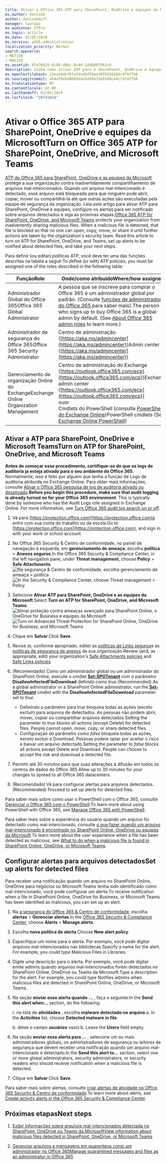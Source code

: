 ```yaml
---
title: Ativar o Office 365 ATP para SharePoint, OneDrive e equipes da Microsoft
ms.author: deniseb
author: denisebmsft
manager: laurawi
ms.audience: ITPro
ms.topic: article
ms.date: 02/05/2019
ms.service: o365-administration
localization_priority: Normal
search.appverid:
- MET150
- MOE150
ms.assetid: 07e76024-0c80-40dc-8c48-1dd0d0f863cb
description: Saiba como ativar ATP para o SharePoint, OneDrive e equipes, incluindo como configurar alertas para arquivos detectados.
ms.openlocfilehash: 23eaa4def0fafdcd0df0ae30f8358104c0f877b6
ms.sourcegitcommit: a64af0ebd0b03e4a5e60a33e9108c44c7d74f356
ms.translationtype: MT
ms.contentlocale: pt-BR
ms.lasthandoff: 02/05/2019
ms.locfileid: "29741024"
---
```

# <a name="turn-on-office-365-atp-for-sharepoint-onedrive-and-microsoft-teams"></a><span data-ttu-id="565f8-103">Ativar o Office 365 ATP para SharePoint, OneDrive e equipes da Microsoft</span><span class="sxs-lookup"><span data-stu-id="565f8-103">Turn on Office 365 ATP for SharePoint, OneDrive, and Microsoft Teams</span></span>

<span data-ttu-id="565f8-p101">[ATP do Office 365 para SharePoint, OneDrive e as equipes da Microsoft](atp-for-spo-odb-and-teams.md) protege a sua organização contra inadvertidamente compartilhamento de arquivos mal-intencionados. Quando um arquivo mal-intencionado é detectado, esse arquivo está bloqueado para que ninguém pode abrir, copiar, mover ou compartilhá-la até que outras ações são executadas pela equipe de segurança da organização. Leia este artigo para ativar ATP para SharePoint, OneDrive e equipes, configure os alertas para ser notificado sobre arquivos detectados e siga as próximas etapas.</span><span class="sxs-lookup"><span data-stu-id="565f8-p101">[Office 365 ATP for SharePoint, OneDrive, and Microsoft Teams](atp-for-spo-odb-and-teams.md) protects your organization from inadvertently sharing malicious files. When a malicious file is detected, that file is blocked so that no one can open, copy, move, or share it until further actions are taken by the organization's security team. Read this article to turn on ATP for SharePoint, OneDrive, and Teams, set up alerts to be notified about detected files, and take your next steps.</span></span> 
  
<span data-ttu-id="565f8-107">Para definir (ou editar) políticas ATP, você deve ter uma das funções descritas na tabela a seguir:</span><span class="sxs-lookup"><span data-stu-id="565f8-107">To define (or edit) ATP policies, you must be assigned one of the roles described in the following table:</span></span>

|<span data-ttu-id="565f8-108">Função</span><span class="sxs-lookup"><span data-stu-id="565f8-108">Role</span></span>  |<span data-ttu-id="565f8-109">Onde/como atribuído</span><span class="sxs-lookup"><span data-stu-id="565f8-109">Where/how assigned</span></span>  |
|---------|---------|
|<span data-ttu-id="565f8-110">Administrador Global do Office 365</span><span class="sxs-lookup"><span data-stu-id="565f8-110">Office 365 Global Administrator</span></span> |<span data-ttu-id="565f8-p102">A pessoa que se inscreve para comprar o Office 365 é um administrador global por padrão. (Consulte [funções de administrador do Office 365](https://docs.microsoft.com/office365/admin/add-users/about-admin-roles) para saber mais).</span><span class="sxs-lookup"><span data-stu-id="565f8-p102">The person who signs up to buy Office 365 is a global admin by default. (See [About Office 365 admin roles](https://docs.microsoft.com/office365/admin/add-users/about-admin-roles) to learn more.)</span></span>         |
|<span data-ttu-id="565f8-113">Administrador de segurança do Office 365</span><span class="sxs-lookup"><span data-stu-id="565f8-113">Office 365 Security Administrator</span></span> |<span data-ttu-id="565f8-114">Centro de administração ([https://aka.ms/admincenter](https://aka.ms/admincenter))</span><span class="sxs-lookup"><span data-stu-id="565f8-114">Admin center ([https://aka.ms/admincenter](https://aka.ms/admincenter))</span></span>|
|<span data-ttu-id="565f8-115">Gerenciamento de organização Online do Exchange</span><span class="sxs-lookup"><span data-stu-id="565f8-115">Exchange Online Organization Management</span></span> |<span data-ttu-id="565f8-116">Centro de administração do Exchange ([https://outlook.office365.com/ecp](https://outlook.office365.com/ecp))</span><span class="sxs-lookup"><span data-stu-id="565f8-116">Exchange admin center ([https://outlook.office365.com/ecp](https://outlook.office365.com/ecp))</span></span> <br><span data-ttu-id="565f8-117">ou</span><span class="sxs-lookup"><span data-stu-id="565f8-117">or</span></span> <br>  <span data-ttu-id="565f8-118">Cmdlets do PowerShell (consulte [PowerShell do Exchange Online](https://docs.microsoft.com/powershell/exchange/exchange-online/exchange-online-powershell?view=exchange-ps))</span><span class="sxs-lookup"><span data-stu-id="565f8-118">PowerShell cmdlets (See [Exchange Online PowerShell](https://docs.microsoft.com/powershell/exchange/exchange-online/exchange-online-powershell?view=exchange-ps))</span></span> |
  
## <a name="turn-on-atp-for-sharepoint-onedrive-and-microsoft-teams"></a><span data-ttu-id="565f8-119">Ativar a ATP para SharePoint, OneDrive e Microsoft Teams</span><span class="sxs-lookup"><span data-stu-id="565f8-119">Turn on ATP for SharePoint, OneDrive, and Microsoft Teams</span></span>

<span data-ttu-id="565f8-p103">**Antes de começar esse procedimento, certifique-se de que os logs de auditoria já esteja ativado para o seu ambiente do Office 365**. Normalmente, isso é feito por alguém que tenha a função de Logs de auditoria atribuída no Exchange Online. Para obter mais informações, consulte [Ativar o Office 365 pesquisa de log de auditoria ativado ou desativado](turn-audit-log-search-on-or-off.md).</span><span class="sxs-lookup"><span data-stu-id="565f8-p103">**Before you begin this procedure, make sure that audit logging is already turned on for your Office 365 environment**. This is typically done by someone who has the Audit Logs role assigned in Exchange Online. For more information, see [Turn Office 365 audit log search on or off](turn-audit-log-search-on-or-off.md).</span></span>
  
1. <span data-ttu-id="565f8-123">Vá para [https://protection.office.com](https://protection.office.com)e entre com sua conta do trabalho ou da escola.</span><span class="sxs-lookup"><span data-stu-id="565f8-123">Go to [https://protection.office.com](https://protection.office.com), and sign in with your work or school account.</span></span>
    
2. <span data-ttu-id="565f8-124">No Office 365 Security &amp; Centro de conformidade, no painel de navegação à esquerda, em **gerenciamento de ameaça**, escolha **política** \> **Anexos seguros**.</span><span class="sxs-lookup"><span data-stu-id="565f8-124">In the Office 365 Security &amp; Compliance Center, in the left navigation pane, under **Threat management**, choose **Policy** \> **Safe Attachments**.</span></span> <br/><span data-ttu-id="565f8-125">![Na segurança &amp; Centro de conformidade, escolha gerenciamento de ameaça \> política](media/08849c91-f043-4cd1-a55e-d440c86442f2.png)</span><span class="sxs-lookup"><span data-stu-id="565f8-125">![In the Security &amp; Compliance Center, choose Threat management \> Policy](media/08849c91-f043-4cd1-a55e-d440c86442f2.png)</span></span>
  
3. <span data-ttu-id="565f8-126">Selecione **Ativar ATP para SharePoint, OneDrive e as equipes da Microsoft**.</span><span class="sxs-lookup"><span data-stu-id="565f8-126">Select **Turn on ATP for SharePoint, OneDrive, and Microsoft Teams**.</span></span><br/><span data-ttu-id="565f8-127">![Ativar proteção contra ameaças avançado para SharePoint Online, o OneDrive for Business e equipes da Microsoft](media/48cfaace-59cc-4e60-bf86-05ff6b99bdbf.png)</span><span class="sxs-lookup"><span data-stu-id="565f8-127">![Turn on Advanced Threat Protection for SharePoint Online, OneDrive for Business, and Microsoft Teams](media/48cfaace-59cc-4e60-bf86-05ff6b99bdbf.png)</span></span>
  
4. <span data-ttu-id="565f8-128">Clique em **Salvar**.</span><span class="sxs-lookup"><span data-stu-id="565f8-128">Click **Save**.</span></span>
    
5. <span data-ttu-id="565f8-129">Revise (e, conforme apropriado, edite) as [políticas de Links seguros](set-up-atp-safe-links-policies.md)e as [políticas de segurança de anexos](set-up-atp-safe-attachments-policies.md) da sua organização.</span><span class="sxs-lookup"><span data-stu-id="565f8-129">Review (and, as appropriate, edit) your organization's [Safe Attachments policies](set-up-atp-safe-attachments-policies.md) and [Safe Links policies](set-up-atp-safe-links-policies.md).</span></span>
    
6. <span data-ttu-id="565f8-130">(Recomendado) Como um administrador global ou um administrador do SharePoint Online, execute o cmdlet **[Set-SPOTenant](https://docs.microsoft.com/powershell/module/sharepoint-online/Set-SPOTenant?view=sharepoint-ps)** com o parâmetro **DisallowInfectedFileDownload** definido como *true*.</span><span class="sxs-lookup"><span data-stu-id="565f8-130">(Recommended) As a global administrator or a SharePoint Online administrator, run the **[Set-SPOTenant](https://docs.microsoft.com/powershell/module/sharepoint-online/Set-SPOTenant?view=sharepoint-ps)** cmdlet with the **DisallowInfectedFileDownload** parameter set to  *true*.</span></span> <br/>
      - <span data-ttu-id="565f8-p104">Definindo o parâmetro para *true* bloqueia todas as ações (exceto excluir) para arquivos de detectados. As pessoas não podem abrir, mover, copiar ou compartilhar arquivos detectados.</span><span class="sxs-lookup"><span data-stu-id="565f8-p104">Setting the parameter to *true* blocks all actions (except Delete) for detected files. People cannot open, move, copy, or share detected files.</span></span>
      - <span data-ttu-id="565f8-p105">Configuração do parâmetro como *false* bloqueia todas as ações, exceto excluir e Download. Pessoas podem optar por aceitar o risco e baixar um arquivo detectado.</span><span class="sxs-lookup"><span data-stu-id="565f8-p105">Setting the parameter to *false* blocks all actions except Delete and Download. People can choose to accept the risk and download a detected file.</span></span>  
   
7. <span data-ttu-id="565f8-135">Permitir até 30 minutos para que suas alterações à difusão em todos os centros de dados do Office 365.</span><span class="sxs-lookup"><span data-stu-id="565f8-135">Allow up to 30 minutes for your changes to spread to all Office 365 datacenters.</span></span>
    
8. <span data-ttu-id="565f8-136">(Recomendado) Vá para configurar alertas para arquivos detectados.</span><span class="sxs-lookup"><span data-stu-id="565f8-136">(Recommended) Proceed to set up alerts for detected files.</span></span>
    
<span data-ttu-id="565f8-137">Para saber mais sobre como usar o PowerShell com o Office 365, consulte [Gerenciar o Office 365 com o PowerShell](https://docs.microsoft.com/office365/enterprise/powershell/manage-office-365-with-office-365-powershell).</span><span class="sxs-lookup"><span data-stu-id="565f8-137">To learn more about using PowerShell with Office 365, see [Manage Office 365 with PowerShell](https://docs.microsoft.com/office365/enterprise/powershell/manage-office-365-with-office-365-powershell).</span></span> 

<span data-ttu-id="565f8-138">Para saber mais sobre a experiência do usuário quando um arquivo foi detectado como mal-intencionado, consulte [o que fazer quando um arquivo mal-intencionado é encontrado no SharePoint Online, OneDrive ou equipes da Microsoft](https://support.office.com/article/01e902ad-a903-4e0f-b093-1e1ac0c37ad2).</span><span class="sxs-lookup"><span data-stu-id="565f8-138">To learn more about the user experience when a file has been detected as malicious, see [What to do when a malicious file is found in SharePoint Online, OneDrive, or Microsoft Teams](https://support.office.com/article/01e902ad-a903-4e0f-b093-1e1ac0c37ad2).</span></span> 
  
## <a name="set-up-alerts-for-detected-files"></a><span data-ttu-id="565f8-139">Configurar alertas para arquivos detectados</span><span class="sxs-lookup"><span data-stu-id="565f8-139">Set up alerts for detected files</span></span>

<span data-ttu-id="565f8-140">Para receber uma notificação quando um arquivo no SharePoint Online, OneDrive para negócios ou Microsoft Teams tenha sido identificado como mal-intencionado, você pode configurar um alerta.</span><span class="sxs-lookup"><span data-stu-id="565f8-140">To receive notification when a file in SharePoint Online, OneDrive for Business, or Microsoft Teams has been identified as malicious, you can set up an alert.</span></span>
  
1. <span data-ttu-id="565f8-141">Na [a segurança do Office 365 &amp; Centro de conformidade](https://protection.office.com), escolha **alertas** \> **Gerenciar alertas**.</span><span class="sxs-lookup"><span data-stu-id="565f8-141">In the [Office 365 Security &amp; Compliance Center](https://protection.office.com), choose **Alerts** \> **Manage alerts**.</span></span>
    
2. <span data-ttu-id="565f8-142">Escolha **nova política de alerta**.</span><span class="sxs-lookup"><span data-stu-id="565f8-142">Choose **New alert policy**.</span></span>
    
3. <span data-ttu-id="565f8-p106">Especifique um nome para o alerta. Por exemplo, você pode digitar arquivos mal-intencionados nas bibliotecas.</span><span class="sxs-lookup"><span data-stu-id="565f8-p106">Specify a name for the alert. For example, you could type Malicious Files in Libraries.</span></span>
    
4. <span data-ttu-id="565f8-p107">Digite uma descrição para o alerta. Por exemplo, você pode digitar emite admins quando arquivos mal-intencionados forem detectados no SharePoint Online, OneDrive ou Teams da Microsoft.</span><span class="sxs-lookup"><span data-stu-id="565f8-p107">Type a description for the alert. For example, you could type Notifies admins when malicious files are detected in SharePoint Online, OneDrive, or Microsoft Teams.</span></span>
    
5. <span data-ttu-id="565f8-147">Na seção **enviar esse alerta quando …** , faça o seguinte:</span><span class="sxs-lookup"><span data-stu-id="565f8-147">In the **Send this alert when...** section, do the following:</span></span> 
    
    <span data-ttu-id="565f8-p108">r. na lista de **atividades** , escolha **malware detectado no arquivo**.</span><span class="sxs-lookup"><span data-stu-id="565f8-p108">a. In the **Activities** list, choose **Detected malware in file**.</span></span>
    
    <span data-ttu-id="565f8-p109">b. deixe o campo **usuários** vazio.</span><span class="sxs-lookup"><span data-stu-id="565f8-p109">b. Leave the **Users** field empty.</span></span> 
    
6. <span data-ttu-id="565f8-152">Na seção **enviar esse alerta para …** , selecione um ou mais administradores globais, os administradores de segurança ou leitores de segurança que devem receber uma notificação quando um arquivo mal-intencionado é detectado.</span><span class="sxs-lookup"><span data-stu-id="565f8-152">In the **Send this alert to...** section, select one or more global administrators, security administrators, or security readers who should receive notification when a malicious file is detected.</span></span> 
    
7. <span data-ttu-id="565f8-153">Clique em **Salvar**.</span><span class="sxs-lookup"><span data-stu-id="565f8-153">Click **Save**.</span></span>
    
<span data-ttu-id="565f8-154">Para saber mais sobre alertas, consulte [criar alertas de atividade no Office 365 Security &amp; Centro de conformidade](create-activity-alerts.md).</span><span class="sxs-lookup"><span data-stu-id="565f8-154">To learn more about alerts, see [Create activity alerts in the Office 365 Security &amp; Compliance Center](create-activity-alerts.md).</span></span> 
  
## <a name="next-steps"></a><span data-ttu-id="565f8-155">Próximas etapas</span><span class="sxs-lookup"><span data-stu-id="565f8-155">Next steps</span></span>

1. [<span data-ttu-id="565f8-156">Exibir informações sobre arquivos mal-intencionados detectada no SharePoint, OneDrive ou Teams da Microsoft</span><span class="sxs-lookup"><span data-stu-id="565f8-156">View information about malicious files detected in SharePoint, OneDrive, or Microsoft Teams</span></span>](malicious-files-detected-in-spo-odb-or-teams.md)
    
2. [<span data-ttu-id="565f8-157">Gerenciar arquivos e mensagens em quarentena como um administrador no Office 365</span><span class="sxs-lookup"><span data-stu-id="565f8-157">Manage quarantined messages and files as an administrator in Office 365</span></span>](manage-quarantined-messages-and-files.md)
    

  


